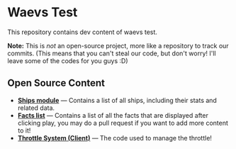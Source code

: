 # Waevs Test

This repository contains dev content of waevs test.  
  
**Note:** This is *not* an open-source project, more like a repository to track our commits. (This means that you can't steal our code, but don't worry! I'll leave some of the codes for you guys :D)

## Open Source Content

- [**Ships module**](https://github.com/7calvin4/waevs-test/blob/waevs/src/ServerScriptService/General/Ships.lua) — Contains a list of all ships, including their stats and related data.  
- [**Facts list**](https://github.com/7calvin4/waevs-test/blob/waevs/src/StarterGui/CoreGui/Facts.lua) — Contains a list of all the facts that are displayed after clicking play, you may do a pull request if you want to add more content to it!  
- [**Throttle System (Client)**](https://github.com/7calvin4/waevs-test/blob/waevs/src/ReplicatedStorage/ShipUI/LocalScript.client.lua) — The code used to manage the throttle!